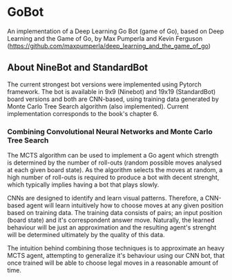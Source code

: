 # GoBot
An implementation of a Deep Learning Go Bot (game of Go), based on Deep Learning and the Game of Go, by Max Pumperla and Kevin Ferguson (https://github.com/maxpumperla/deep_learning_and_the_game_of_go)


## About NineBot and StandardBot
The current strongest bot versions were implemented using Pytorch framework. The bot is available in 9x9 (Ninebot) and 19x19 (StandardBot) board versions and both are CNN-based, using training data generated by Monte Carlo Tree Search algorithm (also implemented). Current implementation corresponds to the book's chapter 6.

### Combining Convolutional Neural Networks and Monte Carlo Tree Search
The MCTS algorithm can be used to implement a Go agent which strength is determined by the number of roll-outs (random possible moves analysed at each given board state). As the algorithm selects the moves at random, a high number of roll-outs is required to produce a bot with decent strenght, which typically implies having a bot that plays slowly. 

CNNs are designed to identify and learn visual patterns. Therefore, a CNN-based agent will learn intuitively how to choose moves at any given position based on training data. The training data consists of pairs; an input position (board state) and it's correspondent answer move. Naturally, the learned behaviour will be just an approximation and the resulting agent's strenght will be determined ultimately by the quality of this data.

The intuition behind combining those techniques is to approximate an heavy MCTS agent, attempting to generalize it's behaviour using our CNN bot, that once trained will be able to choose legal moves in a reasonable amount of time.
